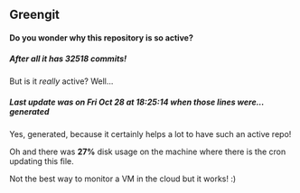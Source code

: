 ## Greengit

#### Do you wonder why this repository is so active?

##### After all it has 32518 commits!

But is it *really* active? Well...

##### Last update was on Fri Oct 28 at 18:25:14 when those lines were... generated

Yes, generated, because it certainly helps a lot to have such an active repo!

Oh and there was **27%** disk usage on the machine
where there is the cron updating this file.

Not the best way to monitor a VM in the cloud but it works! :)
